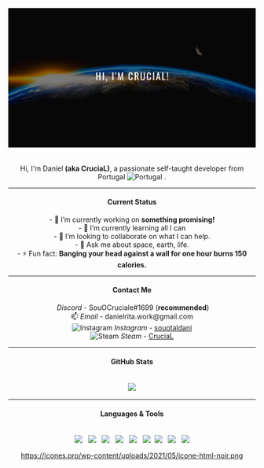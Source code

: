 ![Banner](https://github.com/00CruciaL00/00CruciaL00/blob/main/assets/banner/Banner.png)

<div align="center">
<br>
Hi, I'm Daniel <strong>(aka CruciaL)</strong>, a passionate self-taught developer from Portugal <img alt="Portugal", width="25px" src="https://upload.wikimedia.org/wikipedia/commons/thumb/5/5c/Flag_of_Portugal.svg/1200px-Flag_of_Portugal.svg.png"> .
<br>
<hr>      
<h4> Current Status </h4>     
- 🔭 I’m currently working on <strong>something promising!</strong><br>
- 🌱 I’m currently learning all I can<br>
- 👯 I’m looking to collaborate on what I can help.<br>
- 💬 Ask me about space, earth, life.<br>
- ⚡ Fun fact: <strong>Banging your head against a wall for one hour burns 150 calories.</strong> 
<hr>
<h4> Contact Me </h4>
<img alt="", width="15px" src="https://cdn.icon-icons.com/icons2/2108/PNG/512/discord_icon_130958.png"> <i>Discord</i> - SouOCruciale#1699 (<strong>recommended</strong>)
<br>
📫 <i>Email</i> - danielrita.work@gmail.com
<br>
<img alt="Instagram", width="15px" src="https://upload.wikimedia.org/wikipedia/commons/thumb/5/58/Instagram-Icon.png/1025px-Instagram-Icon.png"> <i>Instagram</i> -     <a href="https://www.instagram.com/souotaldani/">souotaldani</a>
<br>
<img alt="Steam", width="15px" src="https://upload.wikimedia.org/wikipedia/commons/thumb/8/83/Steam_icon_logo.svg/512px-Steam_icon_logo.svg.png"> <i>Steam</i> -     <a href="https://steamcommunity.com/id/CruciaL_Official/">CruciaL</a>
<hr>
<h4> GitHub Stats </h4>
<br>
<img src="https://github-readme-stats.vercel.app/api?username=00CruciaL00&show_icons=true&hide_border=true&theme=tokyonight&count_private=true">
<br>
<hr>
<h4>Languages & Tools</h4>
<br>
<img width="30px" src="https://upload.wikimedia.org/wikipedia/commons/thumb/e/e2/Atom_1.0_icon.png/768px-Atom_1.0_icon.png">&nbsp;&nbsp;
<img width="30px" src="https://icones.pro/wp-content/uploads/2021/05/icone-html-noir.png">&nbsp;&nbsp;
<img width="30px" src="https://upload.wikimedia.org/wikipedia/commons/thumb/6/62/CSS3_logo.svg/240px-CSS3_logo.svg.png">&nbsp;&nbsp;
<img width="30px" src="https://upload.wikimedia.org/wikipedia/commons/thumb/9/99/Unofficial_JavaScript_logo_2.svg/480px-Unofficial_JavaScript_logo_2.svg.png">&nbsp;&nbsp;
<img width="30px" src="https://i0.wp.com/codigosimples.net/wp-content/uploads/2014/12/bootstrap-logo-e1419636157236.png?fit=250%2C251&ssl=1">&nbsp;&nbsp;
<img width="30px" src="https://img2.gratispng.com/20180425/jrw/kisspng-node-js-javascript-web-application-express-js-comp-5ae0f84e2a4242.1423638015246930701731.jpg">&nbsp;&nbsp;<img width="30px" src="https://discordjs.guide/meta-image.png">&nbsp;&nbsp;
<img width="30px" src="https://img.icons8.com/color/452/mongodb.png">&nbsp;&nbsp;
<img width="30px" src="https://upload.wikimedia.org/wikipedia/commons/2/20/Photoshop_CC_icon.png">
  
  
  
  
  https://icones.pro/wp-content/uploads/2021/05/icone-html-noir.png
</div>
